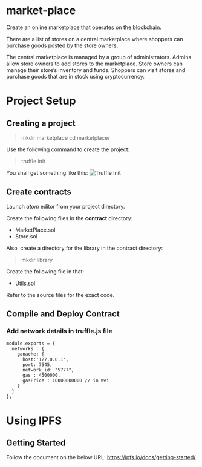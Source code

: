 # market-place
Create an online marketplace that operates on the blockchain.
 
There are a list of stores on a central marketplace where shoppers can purchase goods posted by the store owners.
 
The central marketplace is managed by a group of administrators. Admins allow store owners to add stores to the marketplace. Store owners can manage their store’s inventory and funds. Shoppers can visit stores and purchase goods that are in stock using cryptocurrency.

# Project Setup 

## Creating a project
> mkdir marketplace
> cd marketplace/

Use the following command to create the project:
> truffle init

You shall get something like this:
![Truffle Init](https://github.com/wtcalok/market-place/blob/master/Images/TruffleInit.png)

## Create contracts
Launch _atom_ editor from your project directory. 

Create the following files in the **contract** directory:
- MarketPlace.sol
- Store.sol

Also, create a directory for the library in the contract directory:
> mkdir library

Create the following file in that:
- Utils.sol

Refer to the source files for the exact code. 

## Compile and Deploy Contract
### Add network details in truffle.js file
```
module.exports = {
  networks : {
    ganache: {
      host:'127.0.0.1',
      port: 7545,
      network_id: "5777",
      gas : 4500000,
      gasPrice : 10000000000 // in Wei
    }
  }
};
```
# Using IPFS
## Getting Started
Follow the document on the below URL: https://ipfs.io/docs/getting-started/
